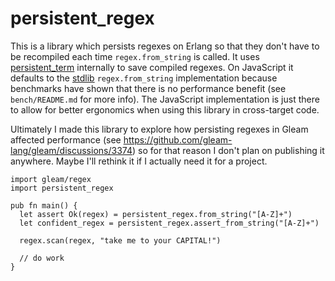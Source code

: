 # persistent_regex

This is a library which persists regexes on Erlang so that they don't have to be recompiled each time `regex.from_string`
is called. It uses [persistent_term](https://erlang.org/doc/apps/erts/persistent_term.html)
internally to save compiled regexes. On JavaScript it defaults to the [stdlib](https://github.com/gleam-lang/stdlib)
`regex.from_string` implementation because benchmarks have shown that there is no performance benefit (see `bench/README.md` for more info).
The JavaScript implementation is just there to allow for better ergonomics when using this library in cross-target code.

Ultimately I made this library to explore how persisting regexes in Gleam affected performance (see https://github.com/gleam-lang/gleam/discussions/3374)
so for that reason I don't plan on publishing it anywhere. Maybe I'll rethink it if I actually need it for a project.

```gleam
import gleam/regex
import persistent_regex

pub fn main() {
  let assert Ok(regex) = persistent_regex.from_string("[A-Z]+")
  let confident_regex = persistent_regex.assert_from_string("[A-Z]+")

  regex.scan(regex, "take me to your CAPITAL!")

  // do work
}
```
